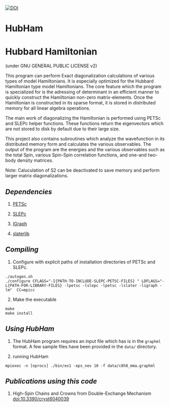 [![DOI](https://zenodo.org/badge/doi/10.5281/zenodo.20450.svg)](http://dx.doi.org/10.5281/zenodo.20450)

# HubHam

Hubbard Hamiltonian 
===================

(under GNU GENERAL PUBLIC LICENSE v2)

This program can perform Exact diagonalization calculations of various types of
model Hamiltonians. It is especially optimized for the Hubbard Hamiltonian
type model Hamiltonians. The core feature which the program is specialized for
is the adressing of determinant in an efficient manner to quickly construct the
Hamiltonian non-zero matrix-elements. Once the Hamiltonian is constructed in 
its sparse format, it is stored in distributed memory for all linear algebra
operations.

The main work of diagonalizing the Hamiltonian is performed using PETSc and
SLEPc helper functions. These functions return the eigenvectors which are 
not stored to disk by default due to their large size. 

This project also contains subroutines which analyze the wavefunction in 
its distributed memory form and calculates the various observables. The
output of the program are the energies and the various observables such as 
the total Spin, various Spin-Spin correlation functions, and one-and two-body
density matrices.

Note: Caluculation of S2 can be deactivated to save memory and perform 
larger matrix diagonalizations.

_Dependencies_
---------------

  1. [PETSc](https://www.mcs.anl.gov/petsc/documentation/installation.html) 

  2. [SLEPc](http://slepc.upv.es/documentation/instal.htm)

  3. [IGraph](http://igraph.org/c/)

  4. [slaterlib](http://github.com/scemama/slaterlib)

_Compiling_
------------

  1. Configure with explicit paths of installation directories of PETSc and SLEPc.

```shell
./autogen.sh
./configure CFLAGS="-I{PATH-TO-INCLUDE-SLEPC-PETSC-FILES} " LDFLAGS="-L{PATH-FOR-LIBRARY-FILES} -lpetsc -lslepc -lpetsc -lslater -ligraph -lm"  CC=mpicc
```


  2. Make the executable

```shell
make
make install
```


_Using HubHam_
---------------

  1. The HubHam program requires an input file which 
   has is in the `graphml` format. A few sample files
   have been provided in the `data/` directory.


  2. running HubHam

```shell
mpiexec -n [nprocs] ./bin/ex1 -eps_nev 10 -f data/c8h8_mma.graphml 
```

_Publications using this code_
-------------------------------

  1. High-Spin Chains and Crowns from Double-Exchange Mechanism [doi:10.3390/cryst6040039](http://www.dx.doi.org/10.3390/cryst6040039)

